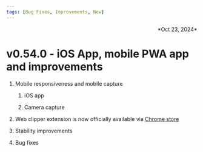 ```yaml
---
tags: [Bug Fixes, Improvements, New]
---
```

<div align="right">*Oct 23, 2024*</div>

# v0.54.0 - iOS App, mobile PWA app and improvements

1. Mobile responsiveness and mobile capture

    1. iOS app

    2. Camera capture

2. Web clipper extension is now officially available via [Chrome store](https://chromewebstore.google.com/detail/memotron-web-clipper/fgghopffkfdhckbcghodnlbplkagokcn)

3. Stability improvements

4. Bug fixes